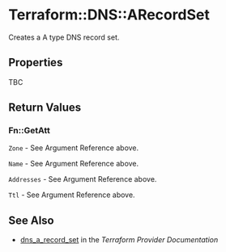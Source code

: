 # Terraform::DNS::ARecordSet

Creates a A type DNS record set.

## Properties

TBC

## Return Values

### Fn::GetAtt

`Zone` - See Argument Reference above.

`Name` - See Argument Reference above.

`Addresses` - See Argument Reference above.

`Ttl` - See Argument Reference above.

## See Also

* [dns_a_record_set](https://www.terraform.io/docs/providers/dns/r/a_record_set.html) in the _Terraform Provider Documentation_